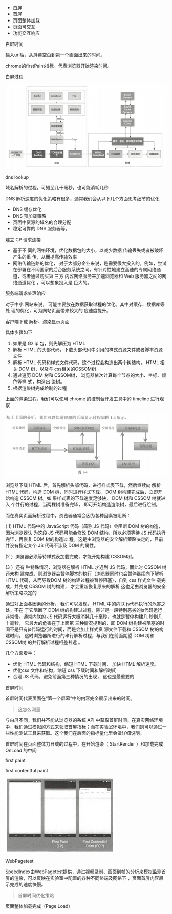 - 白屏
- 首屏
- 页面整体加载
- 页面可交互
- 功能交互响应







白屏时间

输入url后，从屏幕空白到第一个画面出来的时间。

chrome的firstPaint指标。代表浏览器开始渲染时间。

白屏过程

![image-20191223172904873](../../_assets/image/image-20191223172904873.png)





dns lookup

域名解析的过程，可短至几十毫秒，也可能消耗几秒

DNS 解析速度的优化策略有很多，通常我们会从以下几个方面思考细节的优化 

- DNS 缓存优化
- DNS 预加载策略
- 页面中资源的域名的合理分配
- 稳定可靠的 DNS 服务器等。



建立 CP 请求连接

- 基于不 同的网络环境，优化数据包的大小，以减少数据 传输丢失或者被破坏产生的重 传，从而提高传输效率 
- 网络传输链路的优化， 对于大部分企业来说，是需要很大投入的。例如，尝试在部署在不同国家的后台服务系统之间，有针对性地建立高速的专属网络通道，或者通过购买第 三方 内容网络服务来加速浏览器和 Web 服务器之间的网络通道优化 ，可以想象投入是 巨大的。



服务端请求处理晌应

对于中小 网站来说， 可能主要放在数据获取过程的优化。其中对缓存、数据库等处 理的优化，可为网站页面带来较大的 应速度提升。



客户端下载 解析、渲染显示页面

具体步骤如下

1. 如果是 Gz ip 包，则先解压为 HTML
2. 解析 HTML 的头部代码，下载头部代码中引用的样式资源文件或者脚本资源文件
3. 解析 HTML 代码和样式文件代码，这个过程会构造出两个树结构， HTML 相关 DOM 树，以及与 css相关的CSSOM树
4. 通过遍历 DOM 树和 CSSOM树， 浏览器依次计算每个节点的大小、坐标、颜色等样 式，构造出 染树。
5. 根据渲染树完成绘制的过程

上面的渲染过程，我们可以使用 chrome 的控制台开发工具中的 timeline 进行观察

![image-20191223174303879](../../_assets/image/image-20191223174303879.png)

浏览器下载 HTML 后，首先解析头部代码，进行样式表下载，然后继续向 解析 HTML 代码，构造 DOM 树，同时进行样式下载。 DOM 树构建完成后，立即开始构造 CSSOM 树。如 果样式表的下载速度足够快， DOM 树和 CSSOM 树就进入 个并行的过程，当两棵树准备完毕， 即可开始构造渲染树，最后进行绘制。

而在真实页面解析过程中，浏览器通常会因为各种因素被阻断：

( 1) HTML 代码中的 JavaScript 代码（简称 JS 代码）会阻断 DOM 树的构造，因为浏览器认 为这段 JS 代码可能会修改 DOM 结构，所以必须等待 JS 代码执行完毕，再恢复 DOM 树的构造过 程。这是由浏览器的安全解析策略决定的，目前并没有指定某个 JS 代码不涉及 DOM 的属性。

(2 ）浏览器必须等待样式表加载完成，才能开始构建 CSSOM树。

(3 ）还有 种特殊情况，浏览器在解析 HTML 才遇到 JS 代码，而此时 CSSOM 树还未构 建完成，则浏览器会暂停脚本的执行（浏览器同时也会暂停继续向下解析 HTML 代码，从而导致DOM 树的构建过程被暂停阻塞），自到 css 样式文件 载完成，并完成 CSSOM 树的构建， 才会重新恢复原来的解析 这也足由浏览器的安全解析策略决定的



通过对上面各因素的分析， 我们可以发现， HTML 中的内联 js代码执行的危害之处，不在 于它阻断了 DOM 树的构建过过程，除非是一段特别恶劣的js代码运行非常慢。通常内联的 JS 代码运行大概消耗几十毫秒，也就是暂停构建几 秒到几十毫秒， 它最大的危害在于上面第 三种情况提到的，即 DOM 树构建被阻塞的时间不是只有js代码运行的时间，而是会加上样式资 源文件下载和 CSSOM 树的构建时间。 这时浏览器所进行的串行解析过程，与我们在前面期望 DOM 树和 CSSOM树 的井行解析过程相差甚远 。



几个方面着手：

- 优化 HTML 代码和结构，缩短 HTML 下载时间， 加快 HTML 解析速度。
- 优化css 文件和结构，缩短 css 下载时间和解析时间
- 合理 JS 代码，避免前面第三种情况的出现， 这也是最重要的







首屏时间

首屏时间代表页面在“第一个屏幕”中的内容完全展示出来的时间。

> 这怎么测量

与白屏不同，我们并不能从浏览器的系统 API 中获取首屏时间。在真实网络环境中，我们通过模拟的方式来获取首屏指标；而在实验室环境中，我们则可以通过一些性能测试工具来获取。这个我们在后面的指标量化里会做详细说明。

首屏时间在页面整体力日载的过程中，在开始渲染（ StartRender ）和加载完成 OnLoad 的中间

first paint

first contentful paint

![image-20191226172546477](../../_assets/image/image-20191226172546477.png)





WebPagetest

Speedlndex由WebPagetest提供，通过视频录制、画面到帧的分析来模拟监测首屏的渲染，可以反映在实验室中配置的各种不同终端及网络下 ，页面首屏内容展示完成的速度快慢。

> 首屏时间优化策略









页面整体加载完成（Page Load）







